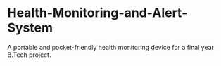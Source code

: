 # Health-Monitoring-and-Alert-System
A portable and pocket-friendly health monitoring device for a final year B.Tech project. 

